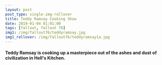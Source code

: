 ```yaml
---
layout: post
post_type: single-img-rollover
title: Teddy Ramsay Cooking Show
date: 2019-01-04 01:01:00
tags: [fallout, fallout 76]
img1: /img/fallout76/teddyramsay.jpg
img1_rollover: /img/fallout76/teddyramsay1a.jpg
---
```

#### Teddy Ramsay is cooking up a masterpiece out of the ashes and dust of civilization in Hell's Kitchen.
